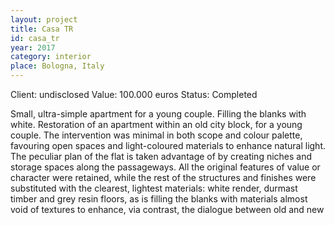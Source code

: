 ```yaml
---
layout: project
title: Casa TR
id: casa_tr
year: 2017
category: interior
place: Bologna, Italy
---
```

Client: undisclosed
Value: 100.000 euros 
Status: Completed

Small, ultra-simple apartment for a young couple. Filling the blanks with white.
Restoration of an apartment within an old city block, for a young couple.
The intervention was minimal in both scope and colour palette, favouring open spaces and light-coloured materials to enhance natural light. 
The peculiar plan of the flat is taken advantage of by creating niches and storage spaces along the passageways. 
All the original features of value or character were retained, while the rest of the structures and finishes were substituted with the clearest, lightest materials: white render, durmast timber and grey resin floors, as is filling the blanks with materials almost void of textures to enhance, via contrast, the dialogue between old and new
